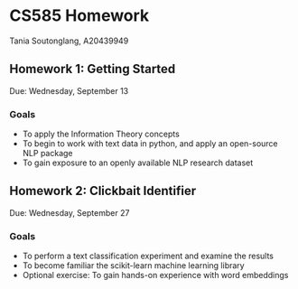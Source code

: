 # CS585 Homework
Tania Soutonglang, A20439949

## Homework 1: Getting Started
Due: Wednesday, September 13

### Goals
- To apply the Information Theory concepts
- To begin to work with text data in python, and apply an open-source NLP package
- To gain exposure to an openly available NLP research dataset

## Homework 2: Clickbait Identifier
Due: Wednesday, September 27

### Goals
- To perform a text classification experiment and examine the results
- To become familiar the scikit-learn machine learning library
- Optional exercise: To gain hands-on experience with word embeddings

